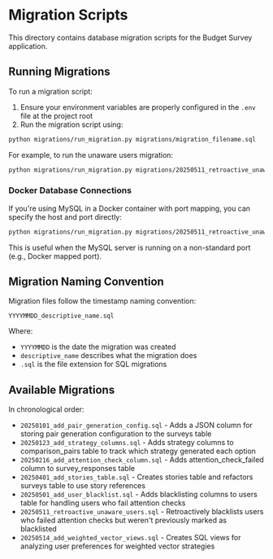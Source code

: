 # Migration Scripts

This directory contains database migration scripts for the Budget Survey application.

## Running Migrations

To run a migration script:

1. Ensure your environment variables are properly configured in the `.env` file at the project root
2. Run the migration script using:

```bash
python migrations/run_migration.py migrations/migration_filename.sql
```

For example, to run the unaware users migration:

```bash
python migrations/run_migration.py migrations/20250511_retroactive_unaware_users.sql
```

### Docker Database Connections

If you're using MySQL in a Docker container with port mapping, you can specify the host and port directly:

```bash
python migrations/run_migration.py migrations/20250511_retroactive_unaware_users.sql --host localhost --port 3307
```

This is useful when the MySQL server is running on a non-standard port (e.g., Docker mapped port).

## Migration Naming Convention

Migration files follow the timestamp naming convention:

`YYYYMMDD_descriptive_name.sql`

Where:
- `YYYYMMDD` is the date the migration was created
- `descriptive_name` describes what the migration does
- `.sql` is the file extension for SQL migrations

## Available Migrations

In chronological order:

- `20250101_add_pair_generation_config.sql` - Adds a JSON column for storing pair generation configuration to the surveys table
- `20250123_add_strategy_columns.sql` - Adds strategy columns to comparison_pairs table to track which strategy generated each option
- `20250216_add_attention_check_column.sql` - Adds attention_check_failed column to survey_responses table
- `20250401_add_stories_table.sql` - Creates stories table and refactors surveys table to use story references
- `20250501_add_user_blacklist.sql` - Adds blacklisting columns to users table for handling users who fail attention checks
- `20250511_retroactive_unaware_users.sql` - Retroactively blacklists users who failed attention checks but weren't previously marked as blacklisted
- `20250514_add_weighted_vector_views.sql` - Creates SQL views for analyzing user preferences for weighted vector strategies
